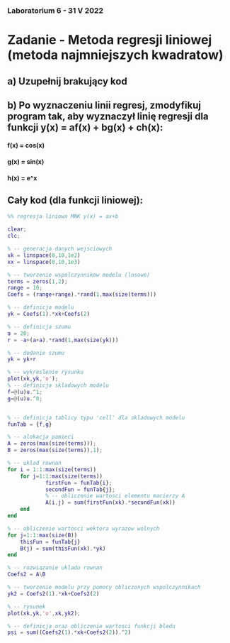 ### Laboratorium 6 - 31 V 2022
# Zadanie  - Metoda regresji liniowej (metoda najmniejszych kwadratow)
## a) Uzupełnij brakujący kod
## b) Po wyznaczeniu linii regresj, zmodyfikuj program tak, aby wyznaczył linię regresji dla funkcji y(x) = af(x) + bg(x) + ch(x):
    
#### f(x) = cos(x)
#### g(x) = sin(x)
#### h(x) = e^x

## Cały kod (dla funkcji liniowej):
```matlab
%% regresja liniowa MNK y(x) = ax+b

clear;
clc;

% -- generacja danych wejsciowych
xk = linspace(0,10,1e2)
xx = linspace(0,10,1e3)

% -- tworzenie wspolczynnikow modelu (losowe)
terms = zeros(1,2);
range = 10;
Coefs = (range+range).*rand(1,max(size(terms)))

% -- definicja modelu
yk = Coefs(1).*xk+Coefs(2)

% -- definicja szumu
a = 20;
r = -a+(a+a).*rand(1,max(size(yk)))

% -- dodanie szumu
yk = yk+r

% -- wykreslenie rysunku
plot(xk,yk,'o');
% -- definicja skladowych modelu
f=@(u)u.^1;
g=@(u)u.^0;


% -- definicja tablicy typu 'cell' dla skladowych modelu
funTab = {f,g}

% -- alokacja pamieci
A = zeros(max(size(terms)));
B = zeros(max(size(terms)),1);

% -- uklad rownan
for i = 1:1:max(size(terms))
    for j=1:1:max(size(terms))
            firstFun = funTab{i};
            secondFun = funTab{j};
            % -- obliczenie wartosci elementu macierzy A
            A(i,j) = sum(firstFun(xk).*secondFun(xk))
    end
end

% -- obliczenie wartosci wektora wyrazow wolnych
for j=1:1:max(size(B))
    thisFun = funTab{j}
    B(j) = sum(thisFun(xk).*yk)
end

% -- rozwiazanie ukladu rownan
Coefs2 = A\B

% -- tworzenie modelu przy pomocy obliczonych wspolczynnikach
yk2 = Coefs2(1).*xk+Coefs2(2)

% -- rysunek
plot(xk,yk,'o',xk,yk2);

% -- definicja oraz obliczenie wartosci funkcji bledu
psi = sum((Coefs2(1).*xk+Coefs2(2)).^2)
```